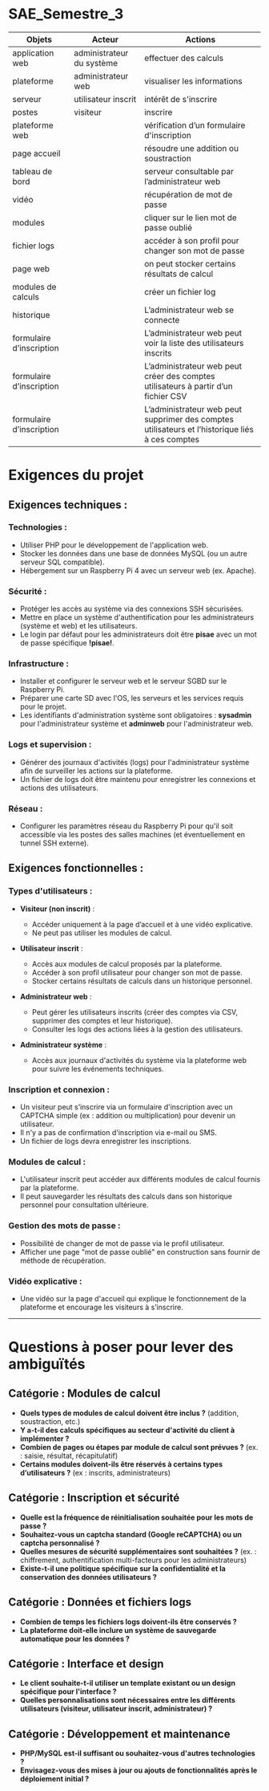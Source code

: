 # SAE_Semestre_3


| **Objets**                  | **Acteur** | **Actions**                                                        |
|-----------------------------|----------|---------------------------------------------------------------------|
| application web             | administrateur du système | effectuer des calculs                                               |
| plateforme                  | administrateur web | visualiser les informations                                         |
| serveur                     | utilisateur inscrit | intérêt de s'inscrire                                               |
| postes                      | visiteur | inscrire                                                            |
| plateforme web              |  | vérification d’un formulaire d'inscription                          |
| page accueil                |  | résoudre une addition ou soustraction                               |
| tableau de bord             |  | serveur consultable par l’administrateur web                        |
| vidéo                       |  | récupération de mot de passe                                        |
| modules                     |  | cliquer sur le lien mot de passe oublié                             |
| fichier logs                |  | accéder à son profil pour changer son mot de passe                  |
| page web                    |  | on peut stocker certains résultats de calcul                        |
| modules de calculs          |  | créer un fichier log                                                |
| historique                  |  | L’administrateur web se connecte                                    |
| formulaire d’inscription     | | L’administrateur web peut voir la liste des utilisateurs inscrits    |
| formulaire d’inscription     |  | L’administrateur web peut créer des comptes utilisateurs à partir d’un fichier CSV |
| formulaire d’inscription     |          | L’administrateur web peut supprimer des comptes utilisateurs et l’historique liés à ces comptes |






# Exigences du projet

## Exigences techniques :

### Technologies :
- Utiliser PHP pour le développement de l'application web.
- Stocker les données dans une base de données MySQL (ou un autre serveur SQL compatible).
- Hébergement sur un Raspberry Pi 4 avec un serveur web (ex. Apache).

### Sécurité :
- Protéger les accès au système via des connexions SSH sécurisées.
- Mettre en place un système d'authentification pour les administrateurs (système et web) et les utilisateurs.
- Le login par défaut pour les administrateurs doit être **pisae** avec un mot de passe spécifique **!pisae!**.

### Infrastructure :
- Installer et configurer le serveur web et le serveur SGBD sur le Raspberry Pi.
- Préparer une carte SD avec l'OS, les serveurs et les services requis pour le projet.
- Les identifiants d'administration système sont obligatoires : **sysadmin** pour l'administrateur système et **adminweb** pour l'administrateur web.

### Logs et supervision :
- Générer des journaux d'activités (logs) pour l'administrateur système afin de surveiller les actions sur la plateforme.
- Un fichier de logs doit être maintenu pour enregistrer les connexions et actions des utilisateurs.

### Réseau :
- Configurer les paramètres réseau du Raspberry Pi pour qu'il soit accessible via les postes des salles machines (et éventuellement en tunnel SSH externe).

## Exigences fonctionnelles :

### Types d'utilisateurs :

- **Visiteur (non inscrit)** :
    - Accéder uniquement à la page d’accueil et à une vidéo explicative.
    - Ne peut pas utiliser les modules de calcul.

- **Utilisateur inscrit** :
    - Accès aux modules de calcul proposés par la plateforme.
    - Accéder à son profil utilisateur pour changer son mot de passe.
    - Stocker certains résultats de calculs dans un historique personnel.

- **Administrateur web** :
    - Peut gérer les utilisateurs inscrits (créer des comptes via CSV, supprimer des comptes et leur historique).
    - Consulter les logs des actions liées à la gestion des utilisateurs.

- **Administrateur système** :
    - Accès aux journaux d'activités du système via la plateforme web pour suivre les événements techniques.

### Inscription et connexion :
- Un visiteur peut s’inscrire via un formulaire d'inscription avec un CAPTCHA simple (ex : addition ou multiplication) pour devenir un utilisateur.
- Il n'y a pas de confirmation d'inscription via e-mail ou SMS.
- Un fichier de logs devra enregistrer les inscriptions.

### Modules de calcul :
- L'utilisateur inscrit peut accéder aux différents modules de calcul fournis par la plateforme.
- Il peut sauvegarder les résultats des calculs dans son historique personnel pour consultation ultérieure.

### Gestion des mots de passe :
- Possibilité de changer de mot de passe via le profil utilisateur.
- Afficher une page "mot de passe oublié" en construction sans fournir de méthode de récupération.

### Vidéo explicative :
- Une vidéo sur la page d'accueil qui explique le fonctionnement de la plateforme et encourage les visiteurs à s’inscrire.

---

# Questions à poser pour lever des ambiguïtés

## Catégorie : Modules de calcul

- **Quels types de modules de calcul doivent être inclus ?** (addition, soustraction, etc.)
- **Y a-t-il des calculs spécifiques au secteur d'activité du client à implémenter ?**
- **Combien de pages ou étapes par module de calcul sont prévues ?** (ex. : saisie, résultat, récapitulatif)
- **Certains modules doivent-ils être réservés à certains types d’utilisateurs ?** (ex : inscrits, administrateurs)

## Catégorie : Inscription et sécurité

- **Quelle est la fréquence de réinitialisation souhaitée pour les mots de passe ?**
- **Souhaitez-vous un captcha standard (Google reCAPTCHA) ou un captcha personnalisé ?**
- **Quelles mesures de sécurité supplémentaires sont souhaitées ?** (ex. : chiffrement, authentification multi-facteurs pour les administrateurs)
- **Existe-t-il une politique spécifique sur la confidentialité et la conservation des données utilisateurs ?**

## Catégorie : Données et fichiers logs

- **Combien de temps les fichiers logs doivent-ils être conservés ?**
- **La plateforme doit-elle inclure un système de sauvegarde automatique pour les données ?**

## Catégorie : Interface et design

- **Le client souhaite-t-il utiliser un template existant ou un design spécifique pour l'interface ?**
- **Quelles personnalisations sont nécessaires entre les différents utilisateurs (visiteur, utilisateur inscrit, administrateur) ?**

## Catégorie : Développement et maintenance

- **PHP/MySQL est-il suffisant ou souhaitez-vous d'autres technologies ?**
- **Envisagez-vous des mises à jour ou ajouts de fonctionnalités après le déploiement initial ?**
